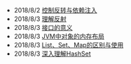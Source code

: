- 2018/8/2 [控制反转与依赖注入](https://app.yinxiang.com/shard/s46/nl/21175129/52306b70-7695-40f3-b8e9-b9b58d60f545)
- 2018/8/3 [理解反射](https://app.yinxiang.com/shard/s46/nl/21175129/07dc4cc9-b6f7-4c61-bddc-d9f427eff1ed)
- 2018/8/3 [接口的意义](https://app.yinxiang.com/shard/s46/nl/21175129/549fc130-5fec-439e-8f7e-bdb5986f2b5c)
- 2018/8/3 [JVM中对象的内存布局](https://app.yinxiang.com/shard/s46/nl/21175129/84f9f0ee-6a9d-4353-9de0-cd9c854316e4)
- 2018/8/3 [List、Set、Map的区别与使用](https://app.yinxiang.com/shard/s46/nl/21175129/d48d5618-625e-48ee-9e8f-6972f7442cc2)
- 2018/8/3 [深入理解HashSet](https://app.yinxiang.com/shard/s46/nl/21175129/7d7ff86b-00a0-4cff-8c71-837847d9cc1e)